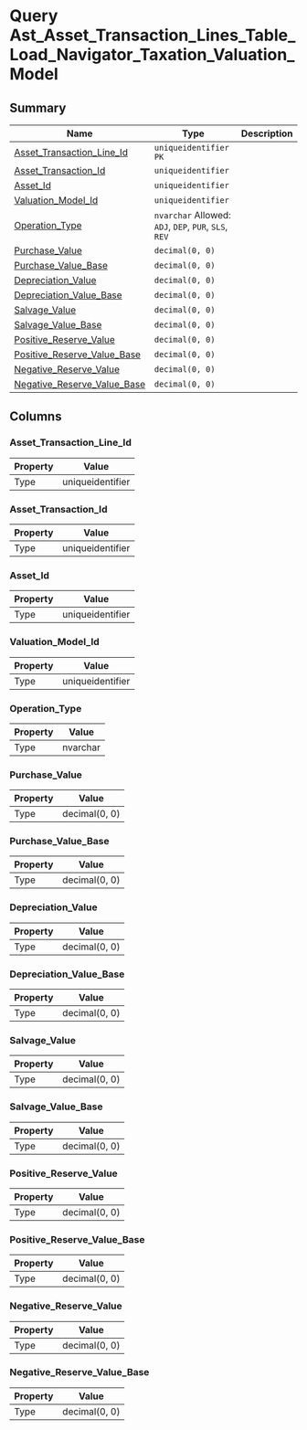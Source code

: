 # Query Ast_Asset_Transaction_Lines_Table_Load_Navigator_Taxation_Valuation_Model


## Summary

| Name | Type | Description |
| - | - | --- |
|[Asset_Transaction_Line_Id](#asset_transaction_line_id)|`uniqueidentifier` `PK`||
|[Asset_Transaction_Id](#asset_transaction_id)|`uniqueidentifier` ||
|[Asset_Id](#asset_id)|`uniqueidentifier` ||
|[Valuation_Model_Id](#valuation_model_id)|`uniqueidentifier` ||
|[Operation_Type](#operation_type)|`nvarchar` Allowed: `ADJ`, `DEP`, `PUR`, `SLS`, `REV`||
|[Purchase_Value](#purchase_value)|`decimal(0, 0)` ||
|[Purchase_Value_Base](#purchase_value_base)|`decimal(0, 0)` ||
|[Depreciation_Value](#depreciation_value)|`decimal(0, 0)` ||
|[Depreciation_Value_Base](#depreciation_value_base)|`decimal(0, 0)` ||
|[Salvage_Value](#salvage_value)|`decimal(0, 0)` ||
|[Salvage_Value_Base](#salvage_value_base)|`decimal(0, 0)` ||
|[Positive_Reserve_Value](#positive_reserve_value)|`decimal(0, 0)` ||
|[Positive_Reserve_Value_Base](#positive_reserve_value_base)|`decimal(0, 0)` ||
|[Negative_Reserve_Value](#negative_reserve_value)|`decimal(0, 0)` ||
|[Negative_Reserve_Value_Base](#negative_reserve_value_base)|`decimal(0, 0)` ||

## Columns

### Asset_Transaction_Line_Id

| Property | Value |
| - | - |
|Type|uniqueidentifier|

### Asset_Transaction_Id

| Property | Value |
| - | - |
|Type|uniqueidentifier|

### Asset_Id

| Property | Value |
| - | - |
|Type|uniqueidentifier|

### Valuation_Model_Id

| Property | Value |
| - | - |
|Type|uniqueidentifier|

### Operation_Type

| Property | Value |
| - | - |
|Type|nvarchar|

### Purchase_Value

| Property | Value |
| - | - |
|Type|decimal(0, 0)|

### Purchase_Value_Base

| Property | Value |
| - | - |
|Type|decimal(0, 0)|

### Depreciation_Value

| Property | Value |
| - | - |
|Type|decimal(0, 0)|

### Depreciation_Value_Base

| Property | Value |
| - | - |
|Type|decimal(0, 0)|

### Salvage_Value

| Property | Value |
| - | - |
|Type|decimal(0, 0)|

### Salvage_Value_Base

| Property | Value |
| - | - |
|Type|decimal(0, 0)|

### Positive_Reserve_Value

| Property | Value |
| - | - |
|Type|decimal(0, 0)|

### Positive_Reserve_Value_Base

| Property | Value |
| - | - |
|Type|decimal(0, 0)|

### Negative_Reserve_Value

| Property | Value |
| - | - |
|Type|decimal(0, 0)|

### Negative_Reserve_Value_Base

| Property | Value |
| - | - |
|Type|decimal(0, 0)|



